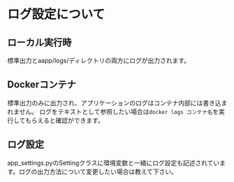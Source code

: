 # ログ設定について

## ローカル実行時

標準出力とaapp/logs/ディレクトリの両方にログが出力されます。

## Dockerコンテナ

標準出力のみに出力され、アプリケーションのログはコンテナ内部には書き込まれません。
ログをテキストとして参照したい場合は`docker logs コンテナ名`を実行してもらえると確認ができます。

## ログ設定

app_settings.pyのSettingクラスに環境変数と一緒にログ設定も記述されています。ログの出力方法について変更したい場合は教えて下さい。
